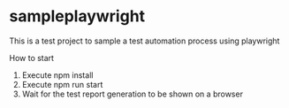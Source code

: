 # sampleplaywright
This is a test project to sample a test automation process using playwright

How to start
1. Execute npm install
2. Execute npm run start
3. Wait for the test report generation to be shown on a browser
